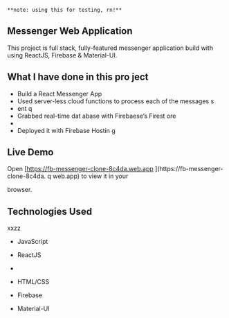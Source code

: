     **note: using this for testing, rn!**

## Messenger Web Application 

This project is full stack, fully-featured messenger application build with using ReactJS, Firebase & Material-UI.

                
## What I have done in this pro ject          
              
              
- Build a React Messenger App         
- Used server-less cloud functions to process each of the messages s
- ent           q    
- Grabbed real-time dat abase        with Firebaese’s Firest  ore           
-       
- Deployed it with Firebase Hostin    g                             
                                          
## Live Demo                                                                                                                                                                                              
Open [https://fb-messenger-clone-8c4da.web.app  ](https://fb-messenger-clone-8c4da. q
web.app) to view it in your     

browser.                                    
                            
## Technologies Used              
xxzz
- JavaScript                                              
- ReactJS                               
- 



- HTML/CSS
- Firebase
- Material-UI   



      

